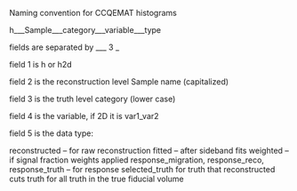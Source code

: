 Naming convention for CCQEMAT histograms

h___Sample___category___variable___type

fields are separated by ___   3 _

field 1 is h or h2d

field 2 is the reconstruction level Sample name (capitalized)

field 3 is the truth level category (lower case)

field 4 is the variable, if 2D it is var1_var2

field 5 is the data type:

reconstructed – for raw reconstruction
fitted – after sideband fits
weighted – if signal fraction weights applied
response_migration, response_reco, response_truth – for response
selected_truth for truth that reconstructed cuts
truth for all truth in the true fiducial volume 


